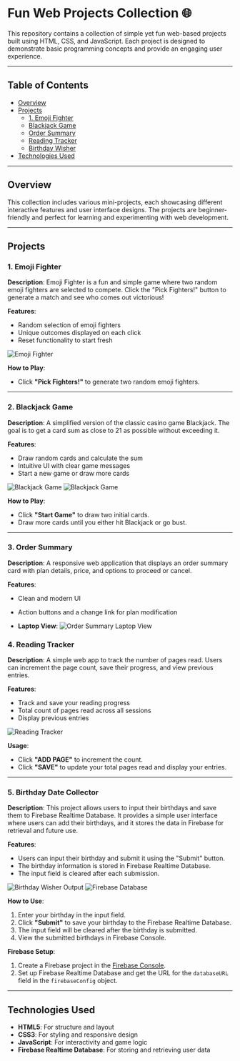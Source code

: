 # Fun Web Projects Collection 🌐

This repository contains a collection of simple yet fun web-based projects built using HTML, CSS, and JavaScript. Each project is designed to demonstrate basic programming concepts and provide an engaging user experience.

---

## Table of Contents
- [Overview](#overview)
- [Projects](#projects)
  - [1. Emoji Fighter](#emoji-fighter)
  - [Blackjack Game](#blackjack-game)
  - [Order Summary](#order-summary)
  - [Reading Tracker](#reading-tracker)
  - [Birthday Wisher](#birthday-wisher)
- [Technologies Used](#technologies-used)

---

## Overview
This collection includes various mini-projects, each showcasing different interactive features and user interface designs. The projects are beginner-friendly and perfect for learning and experimenting with web development.

---

## Projects

### 1. Emoji Fighter
**Description**: Emoji Fighter is a fun and simple game where two random emoji fighters are selected to compete. Click the "Pick Fighters!" button to generate a match and see who comes out victorious!

**Features**:
- Random selection of emoji fighters
- Unique outcomes displayed on each click
- Reset functionality to start fresh

![Emoji Fighter](Screenshots/EmojiFighter2.png)

**How to Play**:
- Click **"Pick Fighters!"** to generate two random emoji fighters.
  
---

### 2. Blackjack Game
**Description**: A simplified version of the classic casino game Blackjack. The goal is to get a card sum as close to 21 as possible without exceeding it.

**Features**:
- Draw random cards and calculate the sum
- Intuitive UI with clear game messages
- Start a new game or draw more cards

![Blackjack Game](Screenshots/BlackJacks1.png)
![Blackjack Game](Screenshots/BlackJacks2.png)

**How to Play**:
- Click **"Start Game"** to draw two initial cards.
- Draw more cards until you either hit Blackjack or go bust.

---

### 3. Order Summary
**Description**: A responsive web application that displays an order summary card with plan details, price, and options to proceed or cancel.

**Features**:
- Clean and modern UI
- Action buttons and a change link for plan modification

- **Laptop View**:
  ![Order Summary Laptop View](Screenshots/OrderSummary1.png)

### 4. Reading Tracker
**Description**: A simple web app to track the number of pages read. Users can increment the page count, save their progress, and view previous entries.

**Features**:
- Track and save your reading progress
- Total count of pages read across all sessions
- Display previous entries

![Reading Tracker](Screenshots/PageCounter.png)

**Usage**:
- Click **"ADD PAGE"** to increment the count.
- Click **"SAVE"** to update your total pages read and display your entries.

---

### 5. Birthday Date Collector
**Description**: This project allows users to input their birthdays and save them to Firebase Realtime Database. It provides a simple user interface where users can add their birthdays, and it stores the data in Firebase for retrieval and future use.

**Features**:
- Users can input their birthday and submit it using the "Submit" button.
- The birthday information is stored in Firebase Realtime Database.
- The input field is cleared after each submission.

![Birthday Wisher Output](Screenshots/BirthdayDateCollector1.png)
![Firebase Database](Screenshots/BirthdayDateCollector2.png)

**How to Use**:
1. Enter your birthday in the input field.
2. Click **"Submit"** to save your birthday to the Firebase Realtime Database.
3. The input field will be cleared after the birthday is submitted.
4. View the submitted birthdays in Firebase Console.

**Firebase Setup**:
1. Create a Firebase project in the [Firebase Console](https://console.firebase.google.com/).
2. Set up Firebase Realtime Database and get the URL for the `databaseURL` field in the `firebaseConfig` object.

---

## Technologies Used
- **HTML5**: For structure and layout
- **CSS3**: For styling and responsive design
- **JavaScript**: For interactivity and game logic
- **Firebase Realtime Database**: For storing and retrieving user data

